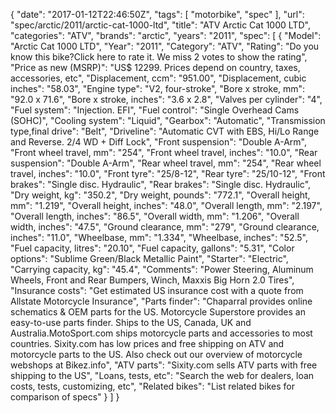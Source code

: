 {
    "date": "2017-01-12T22:46:50Z",
    "tags": [
        "motorbike",
        "spec"
    ],
    "url": "spec\/arctic\/2011\/arctic-cat-1000-ltd",
    "title": "ATV Arctic Cat 1000 LTD",
    "categories": "ATV",
    "brands": "arctic",
    "years": "2011",
    "spec": [
        {
            "Model": "Arctic Cat 1000 LTD",
            "Year": "2011",
            "Category": "ATV",
            "Rating": "Do you know this bike?Click here to rate it. We miss 2 votes to show the rating",
            "Price as new (MSRP)": "US$ 12299.   Prices depend on country, taxes, accessories, etc",
            "Displacement, ccm": "951.00",
            "Displacement, cubic inches": "58.03",
            "Engine type": "V2, four-stroke",
            "Bore x stroke, mm": "92.0 x 71.6",
            "Bore x stroke, inches": "3.6 x 2.8",
            "Valves per cylinder": "4",
            "Fuel system": "Injection. EFI",
            "Fuel control": "Single Overhead Cams (SOHC)",
            "Cooling system": "Liquid",
            "Gearbox": "Automatic",
            "Transmission type,final drive": "Belt",
            "Driveline": "Automatic CVT with EBS, Hi\/Lo Range and Reverse.  2\/4 WD + Diff Lock",
            "Front suspension": "Double A-Arm",
            "Front wheel travel, mm": "254",
            "Front wheel travel, inches": "10.0",
            "Rear suspension": "Double A-Arm",
            "Rear wheel travel, mm": "254",
            "Rear wheel travel, inches": "10.0",
            "Front tyre": "25\/8-12",
            "Rear tyre": "25\/10-12",
            "Front brakes": "Single disc. Hydraulic",
            "Rear brakes": "Single disc. Hydraulic",
            "Dry weight, kg": "350.2",
            "Dry weight, pounds": "772.1",
            "Overall height, mm": "1.219",
            "Overall height, inches": "48.0",
            "Overall length, mm": "2.197",
            "Overall length, inches": "86.5",
            "Overall width, mm": "1.206",
            "Overall width, inches": "47.5",
            "Ground clearance, mm": "279",
            "Ground clearance, inches": "11.0",
            "Wheelbase, mm": "1.334",
            "Wheelbase, inches": "52.5",
            "Fuel capacity, litres": "20.10",
            "Fuel capacity, gallons": "5.31",
            "Color options": "Sublime Green\/Black Metallic Paint",
            "Starter": "Electric",
            "Carrying capacity, kg": "45.4",
            "Comments": "Power Steering, Aluminum Wheels, Front  and  Rear Bumpers, Winch, Maxxis Big Horn 2.0 Tires",
            "Insurance costs": "Get estimated US insurance cost with a quote from Allstate Motorcycle Insurance",
            "Parts finder": "Chaparral provides online schematics & OEM parts for the US.   Motorcycle Superstore provides an easy-to-use parts finder. Ships to the US, Canada, UK and Australia.MotoSport.com ships motorcycle parts and accessories to most countries.    Sixity.com has low prices and free shipping on ATV and motorcycle parts to the US. Also check out our overview of motorcycle webshops at Bikez.info",
            "ATV parts": "Sixity.com sells ATV parts with free shipping to the US",
            "Loans, tests, etc": "Search the web for dealers, loan costs, tests, customizing, etc",
            "Related bikes": "List related bikes for comparison of specs"
        }
    ]
}